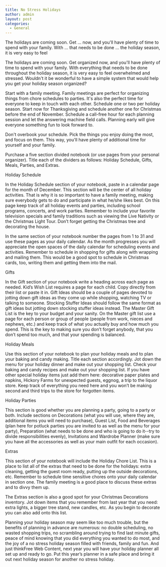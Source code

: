 ```yaml
---
title: No Stress Holidays
author: admin
layout: post
categories:
  - General
---
```

The holidays are coming soon. Get ... now, and you'll have plenty of time to spend with your family. With ... that needs to be done ... the holiday season, it is very easy to feel


The holidays are coming soon. Get organized now, and you'll have plenty of time to spend with your family. With everything that needs to be done throughout the holiday season, it is very easy to feel overwhelmed and stressed. Wouldn't it be wonderful to have a simple system that would help you get your holiday season organized? 

Start with a family meeting. Family meetings are perfect for organizing things from chore schedules to parties. It's also the perfect time for everyone to keep in touch with each other. Schedule one or two per holiday season. Start now for Thanksgiving and schedule another one for Christmas before the end of November. Schedule a call-free hour for each planning session and let the answering machine field calls. Planning early will give everyone something fun to look forward to. 

Don't overbook your schedule. Pick the things you enjoy doing the most, and focus on them. This way, you'll have plenty of additional time for yourself and your family. 

Purchase a five section divided notebook (or use pages from your personal organizer). Title each of the dividers as follows: Holiday Schedule, Gifts, Meals, Parties, and Extras. 

Holiday Schedule 

In the Holiday Schedule section of your notebook, paste in a calendar page for the month of December. This section will be the center of all holiday activities. That is why it is so important to have a family meeting, making sure everybody gets to do and participate in what he/she likes best. On this page keep track of all holiday events and parties, including school programs, concerts, and work parties. Remember to include your favorite television specials and family traditions such as viewing the Live Nativity or the Christmas Light Tour. Don’t forget getting the Christmas tree and decorating the house.

In the same section of your notebook number the pages from 1 to 31 and use these pages as your daily calendar. As the month progresses you will appreciate the open spaces of the daily calendar for scheduling events and activities. Remember to schedule in shopping for gifts along with wrapping and mailing them. This would be a good spot to schedule in Christmas cards, too, writing them and getting them into the mail.


Gifts 

In the Gift section of your notebook write a heading across each page as needed. Kid’s Wish List requires a page for each child. Copy directly from their list or paste it in. Gift Ideas should be a couple of pages devoted to jotting down gift ideas as they come up while shopping, watching TV or talking to someone. Stocking Stuffer Ideas should follow the same format as gift ideas but jotting down stocking stuffer ideas instead. The Master Gift List is the key to your budget and your sanity. On the Master gift list use a page for each person or group of people (people from work, nieces and nephews, etc.) and keep track of what you actually buy and how much you spend. This is the key to making sure you don’t forget anybody, that you don’t spend too much, and that your spending is balanced.


Holiday Meals 

Use this section of your notebook to plan your holiday meals and to plan your baking and candy making. Title each section accordingly. Jot down the menu for your holiday dinner and make out your shopping list. Check your baking and candy recipes and make out your shopping list. If you have other special holiday items just add them here: decorative paper plates and napkins, Hickory Farms for unexpected guests, eggnog, a trip to the liquor store. Keep track of everything you need here and you won’t be making second and third trips to the store for forgotten items.


Holiday Parties 

This section is good whether you are planning a party, going to a party or both. Include sections on Decorations (what you will use, where they are, additional items you will need to purchase), Guest List, Food and Beverages (plan here for potluck parties you are invited to as well as the menu for your party), Preparation (what needs to be done and who is going to do it--try to divide responsibilities evenly), Invitations and Wardrobe Planner (make sure you have all the accessories as well as your main outfit for each occasion).



Extras 

This section of your notebook will include the Holiday Chore List. This is a place to list all of the extras that need to be done for the holidays: extra cleaning, getting the guest room ready, putting up the outside decorations, etc. Remember to schedule time sensitive chores onto your daily calendar in section one. The family meeting is a good place to discuss these extras and to divvy them up. 

The Extras section is also a good spot for your Christmas Decorations inventory. Jot down items that you remember from last year that you need: extra lights, a bigger tree stand, new candles, etc. As you begin to decorate you can also add onto this list. 

Planning your holiday season may seem like too much trouble, but the benefits of planning in advance are numerous: no double scheduling, no wasted shopping trips, no scrambling around trying to find last minute gifts, peace of mind knowing that you did everything you wanted to do most, and the joy of a no stress holiday season filled with friends, family and fun. And just thinkFree Web Content, next year you will have your holiday planner all set up and ready to go. Put this year’s planner in a safe place and bring it out next holiday season for another no stress holiday.

